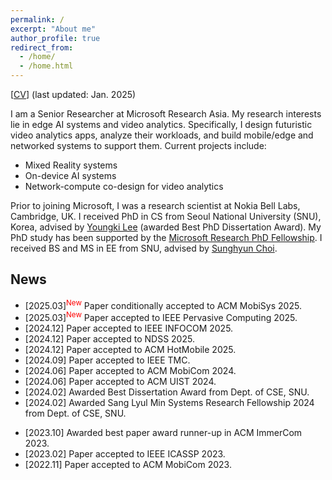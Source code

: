 ```yaml
---
permalink: /
excerpt: "About me"
author_profile: true
redirect_from: 
  - /home/
  - /home.html
---
```


[[CV](https://juheonyi.github.io/files/JuheonYi_CV.pdf)] (last updated: Jan. 2025)

I am a Senior Researcher at Microsoft Research Asia. My research interests lie in edge AI systems and video analytics. Specifically, I design futuristic video analytics apps, analyze their workloads, and build mobile/edge and networked systems to support them. Current projects include:

* Mixed Reality systems
* On-device AI systems
* Network-compute co-design for video analytics

Prior to joining Microsoft, I was a research scientist at Nokia Bell Labs, Cambridge, UK. I received PhD in CS from Seoul National University (SNU), Korea, advised by [Youngki Lee](http://youngkilee.blogspot.com/) (awarded Best PhD Dissertation Award). My PhD study has been supported by the [Microsoft Research PhD Fellowship](https://www.microsoft.com/en-us/research/academic-program/fellowships-microsoft-research-asia/#!fellows).
I received BS and MS in EE from SNU, advised by [Sunghyun Choi](https://sites.google.com/view/sunghyun-chois-home). 

## News

* [2025.03]<sup><span style="color:red">New</span></sup> Paper conditionally accepted to ACM MobiSys 2025.
* [2025.03]<sup><span style="color:red">New</span></sup> Paper accepted to IEEE Pervasive Computing 2025.
* [2024.12] Paper accepted to IEEE INFOCOM 2025.
* [2024.12] Paper accepted to NDSS 2025.
* [2024.12] Paper accepted to ACM HotMobile 2025.
* [2024.09] Paper accepted to IEEE TMC.
* [2024.06] Paper accepted to ACM MobiCom 2024.
* [2024.06] Paper accepted to ACM UIST 2024.
* [2024.02] Awarded Best Dissertation Award from Dept. of CSE, SNU.
* [2024.02] Awarded Sang Lyul Min Systems Research Fellowship 2024 from Dept. of CSE, SNU.
<!-- * [2023.12] Joined Nokia Bell Labs, Cambridge, UK as research scientist. -->
* [2023.10] Awarded best paper award runner-up in ACM ImmerCom 2023.
* [2023.02] Paper accepted to IEEE ICASSP 2023.
* [2022.11] Paper accepted to ACM MobiCom 2023.
<!-- * [2022.06] Awarded Best Graduate Student Award 2022 from BK21 SNU. -->
<!-- * [2022.05] Paper accepted to IEEE TMC. --> 
<!-- * [2022.02] Awarded Star Researcher Award 2021 from Dept. of CSE, SNU. -->
<!-- * [2021.12] Paper accepted to IEEE INFOCOM 2022. -->
<!-- * [2021.08] Awarded [AI Star Fellowship 2021](https://aiis.snu.ac.kr/bbs/board.php?bo_table=sub4_3&sca=2021) from the AI Institute of SNU. -->
<!-- * [2021.06] Awarded best paper award in [ACM Students in MobiSys Workshop 2021](http://www.people.vcu.edu/~barahoueipash/SMS/SMS.html). -->
<!-- * [2021.05] Awarded Global PhD Fellowship 2021 from National Research Foundation of Korea. -->
<!-- * [2020.11] Awarded [Microsoft Research Ph.D. Fellowship 2020](https://www.microsoft.com/en-us/research/academic-program/fellowships-microsoft-research-asia/#!fellows). -->
<!-- * [2020.06] Two papers accepted to ACM MobiCom 2020 winter round. --> 
<!-- * [2019.10] Paper accepted to ACM MobiCom 2020 summer round. -->

<!--* [2022.06] Serving as ACM SenSys 2022 Shadow PC.-->
<!--* [2021.10] Serving as EuroSys 2022 Shadow PC.-->
<!-- . -->
